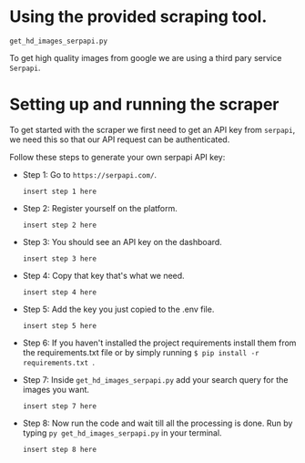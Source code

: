 # Using the provided scraping tool. 
`get_hd_images_serpapi.py`

To get high quality images from google we are using a third pary service `Serpapi`. 

# Setting up and running the scraper
To get started with the scraper we first need to get an API key from `serpapi`, we need this so that our API request can be authenticated.

Follow these steps to generate your own serpapi API key:

- Step 1: Go to `https://serpapi.com/`.
  
  `insert step 1 here`

- Step 2: Register yourself on the platform.
  
  `insert step 2 here`

- Step 3: You should see an API key on the dashboard.
  
  `insert step 3 here`

- Step 4: Copy that key that's what we need.
  
  `insert step 4 here`

- Step 5: Add the key you just copied to the .env file.
  
  `insert step 5 here`

- Step 6: If you haven't installed the project requirements install them from the requirements.txt file or by simply running `$ pip install -r requirements.txt
`.

- Step 7: Inside `get_hd_images_serpapi.py` add your search query for the images you want.
  
  `insert step 7 here`

- Step 8: Now run the code and wait till all the processing is done. Run by typing `py get_hd_images_serpapi.py` in your terminal. 
  
  `insert step 8 here`
